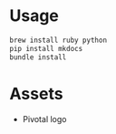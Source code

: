 # Usage

```sh
brew install ruby python
pip install mkdocs
bundle install
```

# Assets

* Pivotal logo
